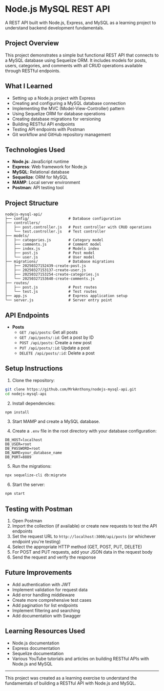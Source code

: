 # Node.js MySQL REST API

A REST API built with Node.js, Express, and MySQL as a learning project to understand backend development fundamentals.

## Project Overview

This project demonstrates a simple but functional REST API that connects to a MySQL database using Sequelize ORM. It includes models for posts, users, categories, and comments with all CRUD operations available through RESTful endpoints.

## What I Learned

- Setting up a Node.js project with Express
- Creating and configuring a MySQL database connection
- Implementing the MVC (Model-View-Controller) pattern
- Using Sequelize ORM for database operations
- Creating database migrations for versioning
- Building RESTful API endpoints
- Testing API endpoints with Postman
- Git workflow and GitHub repository management

## Technologies Used

- **Node.js**: JavaScript runtime
- **Express**: Web framework for Node.js
- **MySQL**: Relational database
- **Sequelize**: ORM for MySQL
- **MAMP**: Local server environment
- **Postman**: API testing tool

## Project Structure

```
nodejs-mysql-api/
├── config/                  # Database configuration
├── controllers/
│   ├── post.controller.js   # Post controller with CRUD operations
│   └── test.controller.js   # Test controller
├── models/
│   ├── categories.js        # Category model
│   ├── comments.js          # Comment model
│   ├── index.js             # Models index
│   ├── post.js              # Post model
│   └── user.js              # User model
├── migrations/              # Database migrations
│   ├── 20250327152439-create-post.js
│   ├── 20250327153137-create-user.js
│   ├── 20250327153254-create-categories.js
│   └── 20250327153640-create-comments.js
├── routes/
│   ├── post.js              # Post routes
│   └── test.js              # Test routes
├── app.js                   # Express application setup
└── server.js                # Server entry point
```

## API Endpoints

- **Posts**
    - `GET /api/posts`: Get all posts
    - `GET /api/posts/:id`: Get a post by ID
    - `POST /api/posts`: Create a new post
    - `PUT /api/posts/:id`: Update a post
    - `DELETE /api/posts/:id`: Delete a post

## Setup Instructions

1. Clone the repository:
```bash
git clone https://github.com/MrkAnthony/nodejs-mysql-api.git
cd nodejs-mysql-api
```

2. Install dependencies:
```bash
npm install
```

3. Start MAMP and create a MySQL database.

4. Create a `.env` file in the root directory with your database configuration:
```
DB_HOST=localhost
DB_USER=root
DB_PASSWORD=root
DB_NAME=your_database_name
DB_PORT=8889
```

5. Run the migrations:
```bash
npx sequelize-cli db:migrate
```

6. Start the server:
```bash
npm start
```

## Testing with Postman

1. Open Postman
2. Import the collection (if available) or create new requests to test the API endpoints
3. Set the request URL to `http://localhost:3000/api/posts` (or whichever endpoint you're testing)
4. Select the appropriate HTTP method (GET, POST, PUT, DELETE)
5. For POST and PUT requests, add your JSON data in the request body
6. Send the request and verify the response

## Future Improvements

- Add authentication with JWT
- Implement validation for request data
- Add error handling middleware
- Create more comprehensive test cases
- Add pagination for list endpoints
- Implement filtering and searching
- Add documentation with Swagger

## Learning Resources Used

- Node.js documentation
- Express documentation
- Sequelize documentation
- Various YouTube tutorials and articles on building RESTful APIs with Node.js and MySQL

---

This project was created as a learning exercise to understand the fundamentals of building a RESTful API with Node.js and MySQL.